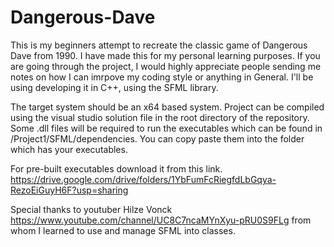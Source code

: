 # Dangerous-Dave
This is my beginners attempt to recreate the classic game of Dangerous Dave from 1990. I have made this for my personal learning purposes. If you are going through the project, I would highly appreciate people sending me notes on how I can imrpove my coding style or anything in General.
I'll be using developing it in C++, using the SFML library.

The target system should be an x64 based system. Project can be compiled using the visual studio solution file in the root directory of the repository. Some .dll files will be required to run the executables which can be found in /Project1/SFML/dependencies. You can copy paste them into the folder which has your executables.

For pre-built executables download it from this link. https://drive.google.com/drive/folders/1YbFumFcRiegfdLbGqya-RezoEiGuyH6F?usp=sharing

Special thanks to youtuber Hilze Vonck https://www.youtube.com/channel/UC8C7ncaMYnXyu-pRU0S9FLg from whom I learned to use and manage SFML into classes.
